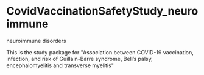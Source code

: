# CovidVaccinationSafetyStudy_neuroimmune
 neuroimmune disorders

This is the study package for "Association between COVID-19 vaccination, infection, and risk of Guillain-Barre syndrome, Bell’s palsy, encephalomyelitis and transverse myelitis"
